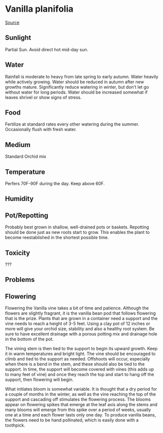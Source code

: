 # Vanilla planifolia

[Source](https://www.logees.com/grow_vanilla)

## Sunlight
Partial Sun. Avoid direct hot mid-day sun.

## Water
Rainfall is moderate to heavy from late spring to early autumn. Water heavily while actively growing. Water should be reduced in autumn after new growths mature. 
Significantly reduce watering in winter, but don't let go without water for long periods. Water should be increased somewhat if leaves shrivel or show signs of stress.

## Food
Fertilize at standard rates every other watering during the summer. Occasionally flush with fresh water.

## Medium
Standard Orchid mix

## Temperature
Perfers 70F-90F during the day. Keep above 60F.

## Humidity


## Pot/Repotting
Probably best grown in shallow, well-drained pots or baskets. Repotting should be done just as new roots start to grow. This enables the plant to become reestablished in the shortest possible time.
 
## Toxicity
???

## Problems

## Flowering
Flowering the Vanilla vine takes a bit of time and patience. Although the flowers are slightly fragrant, it is the vanilla bean pod that follows flowering that is the prize. Plants that are grown in a container need a support and the vine needs to reach a height of 3-5 feet. Using a clay pot of 12 inches or more will give your orchid size, stability and also a healthy root system. Be sure to have excellent drainage with a porous potting mix and drainage hole in the bottom of the pot.

The vining stem is then tied to the support to begin its upward growth. Keep it in warm temperatures and bright light. The vine should be encouraged to climb and tied to the support as needed. Offshoots will occur, especially when there is a bend in the stem, and these should also be tied to the support. In time, the support will become covered with vines (this adds up to many feet of vine) and once they reach the top and start to hang off the support, then flowering will begin.

What initiates bloom is somewhat variable. It is thought that a dry period for a couple of months in the winter, as well as the vine reaching the top of the support and cascading off stimulates the flowering process. The blooms appear on flowering spikes that emerge at the leaf axis along the stems and many blooms will emerge from this spike over a period of weeks, usually one at a time and each flower lasts only one day. To produce vanilla beans, the flowers need to be hand pollinated, which is easily done with a toothpick. 
